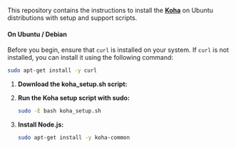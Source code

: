 This repository contains the instructions to install the **[Koha](https://koha-community.org/)** on Ubuntu distributions with setup and support scripts.

#### On Ubuntu / Debian

Before you begin, ensure that `curl` is installed on your system. If `curl` is not installed, you can install it using the following command:

```sh
sudo apt-get install -y curl
```

1. **Download the koha_setup.sh script:**

2. **Run the Koha setup script with sudo:**

   ```sh
   sudo -E bash koha_setup.sh
   ```

3. **Install Node.js:**

   ```sh
   sudo apt-get install -y koha-common
   ```
